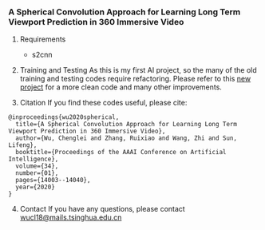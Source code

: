 ### A Spherical Convolution Approach for Learning Long Term Viewport Prediction in 360 Immersive Video

1. Requirements
    - s2cnn

2. Training and Testing
As this is my first AI project, so the many of the old training and testing codes require refactoring. Please refer to this [new project]() for a more clean code and many other improvements.

3. Citation
If you find these codes useful, please cite:
```
@inproceedings{wu2020spherical,
  title={A Spherical Convolution Approach for Learning Long Term Viewport Prediction in 360 Immersive Video},
  author={Wu, Chenglei and Zhang, Ruixiao and Wang, Zhi and Sun, Lifeng},
  booktitle={Proceedings of the AAAI Conference on Artificial Intelligence},
  volume={34},
  number={01},
  pages={14003--14040},
  year={2020}
}
```

4. Contact
If you have any questions, please contact [wucl18@mails.tsinghua.edu.cn](mailto@wucl18@mails.tsinghua.edu.cn)